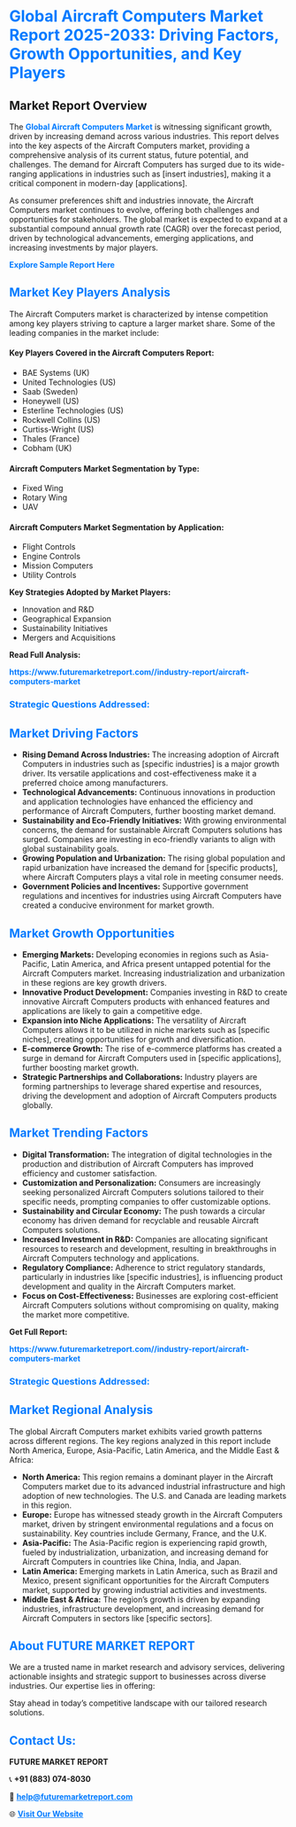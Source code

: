 <h1 style="color: #007BFF;">Global Aircraft Computers Market Report 2025-2033: Driving Factors, Growth Opportunities, and Key Players</h1>

<section id="overview">
<h2>Market Report Overview</h2>
<p>The <a href="https://www.futuremarketreport.com//industry-report/aircraft-computers-market" style="color: #007BFF; text-decoration: none;"><strong>Global Aircraft Computers Market</strong></a> is witnessing significant growth, driven by increasing demand across various industries. This report delves into the key aspects of the Aircraft Computers market, providing a comprehensive analysis of its current status, future potential, and challenges. The demand for Aircraft Computers has surged due to its wide-ranging applications in industries such as [insert industries], making it a critical component in modern-day [applications].</p>
<p>As consumer preferences shift and industries innovate, the Aircraft Computers market continues to evolve, offering both challenges and opportunities for stakeholders. The global market is expected to expand at a substantial compound annual growth rate (CAGR) over the forecast period, driven by technological advancements, emerging applications, and increasing investments by major players.</p>
</section>

<section id="overview">
<p><a href="https://www.futuremarketreport.com//request-sample/reportId=76449" style="color: #007BFF; text-decoration: none;"><strong>Explore Sample Report Here</strong></a></p>
</section>

<section id="key-players">
<h2 style="color: #007BFF;">Market Key Players Analysis</h2>
<p>The Aircraft Computers market is characterized by intense competition among key players striving to capture a larger market share. Some of the leading companies in the market include:</p>
<h4>Key Players Covered in the Aircraft Computers Report:</h4>
<ul><li>BAE Systems (UK)</li><li>United Technologies (US)</li><li>Saab (Sweden)</li><li>Honeywell (US)</li><li>Esterline Technologies (US)</li><li>Rockwell Collins (US)</li><li>Curtiss-Wright (US)</li><li>Thales (France)</li><li>Cobham (UK)</li></ul>
<h4>Aircraft Computers Market Segmentation by Type:</h4>
<ul><li>Fixed Wing</li><li>Rotary Wing</li><li>UAV</li></ul>

<h4>Aircraft Computers Market Segmentation by Application:</h4>
<ul><li>Flight Controls</li><li>Engine Controls</li><li>Mission Computers</li><li>Utility Controls</li></ul>
<p><strong>Key Strategies Adopted by Market Players:</strong></p>
<ul>
<li>Innovation and R&D</li>
<li>Geographical Expansion</li>
<li>Sustainability Initiatives</li>
<li>Mergers and Acquisitions</li>
</ul>
</section>

<section>
<p><strong>Read Full Analysis: </strong></p><a href="https://www.futuremarketreport.com//industry-report/aircraft-computers-market" style="color: #007BFF; text-decoration: none;"><strong>https://www.futuremarketreport.com//industry-report/aircraft-computers-market</strong></a>
<h3 style="color: #007BFF;">Strategic Questions Addressed:</h3>
</section>

<section id="driving-factors">
<h2 style="color: #007BFF;">Market Driving Factors</h2>
<ul>
<li><strong>Rising Demand Across Industries:</strong> The increasing adoption of Aircraft Computers in industries such as [specific industries] is a major growth driver. Its versatile applications and cost-effectiveness make it a preferred choice among manufacturers.</li>
<li><strong>Technological Advancements:</strong> Continuous innovations in production and application technologies have enhanced the efficiency and performance of Aircraft Computers, further boosting market demand.</li>
<li><strong>Sustainability and Eco-Friendly Initiatives:</strong> With growing environmental concerns, the demand for sustainable Aircraft Computers solutions has surged. Companies are investing in eco-friendly variants to align with global sustainability goals.</li>
<li><strong>Growing Population and Urbanization:</strong> The rising global population and rapid urbanization have increased the demand for [specific products], where Aircraft Computers plays a vital role in meeting consumer needs.</li>
<li><strong>Government Policies and Incentives:</strong> Supportive government regulations and incentives for industries using Aircraft Computers have created a conducive environment for market growth.</li>
</ul>
</section>

<section id="growth-opportunities">
<h2 style="color: #007BFF;">Market Growth Opportunities</h2>
<ul>
<li><strong>Emerging Markets:</strong> Developing economies in regions such as Asia-Pacific, Latin America, and Africa present untapped potential for the Aircraft Computers market. Increasing industrialization and urbanization in these regions are key growth drivers.</li>
<li><strong>Innovative Product Development:</strong> Companies investing in R&D to create innovative Aircraft Computers products with enhanced features and applications are likely to gain a competitive edge.</li>
<li><strong>Expansion into Niche Applications:</strong> The versatility of Aircraft Computers allows it to be utilized in niche markets such as [specific niches], creating opportunities for growth and diversification.</li>
<li><strong>E-commerce Growth:</strong> The rise of e-commerce platforms has created a surge in demand for Aircraft Computers used in [specific applications], further boosting market growth.</li>
<li><strong>Strategic Partnerships and Collaborations:</strong> Industry players are forming partnerships to leverage shared expertise and resources, driving the development and adoption of Aircraft Computers products globally.</li>
</ul>
</section>

<section id="trending-factors">
<h2 style="color: #007BFF;">Market Trending Factors</h2>
<ul>
<li><strong>Digital Transformation:</strong> The integration of digital technologies in the production and distribution of Aircraft Computers has improved efficiency and customer satisfaction.</li>
<li><strong>Customization and Personalization:</strong> Consumers are increasingly seeking personalized Aircraft Computers solutions tailored to their specific needs, prompting companies to offer customizable options.</li>
<li><strong>Sustainability and Circular Economy:</strong> The push towards a circular economy has driven demand for recyclable and reusable Aircraft Computers solutions.</li>
<li><strong>Increased Investment in R&D:</strong> Companies are allocating significant resources to research and development, resulting in breakthroughs in Aircraft Computers technology and applications.</li>
<li><strong>Regulatory Compliance:</strong> Adherence to strict regulatory standards, particularly in industries like [specific industries], is influencing product development and quality in the Aircraft Computers market.</li>
<li><strong>Focus on Cost-Effectiveness:</strong> Businesses are exploring cost-efficient Aircraft Computers solutions without compromising on quality, making the market more competitive.</li>
</ul>
</section>

<section>
<p><strong>Get Full Report: </strong></p><a href="https://www.futuremarketreport.com//industry-report/aircraft-computers-market" style="color: #007BFF; text-decoration: none;"><strong>https://www.futuremarketreport.com//industry-report/aircraft-computers-market</strong></a>
<h3 style="color: #007BFF;">Strategic Questions Addressed:</h3>
</section>


<section id="regional-analysis">
<h2 style="color: #007BFF;">Market Regional Analysis</h2>
<p>The global Aircraft Computers market exhibits varied growth patterns across different regions. The key regions analyzed in this report include North America, Europe, Asia-Pacific, Latin America, and the Middle East & Africa:</p>
<ul>
<li><strong>North America:</strong> This region remains a dominant player in the Aircraft Computers market due to its advanced industrial infrastructure and high adoption of new technologies. The U.S. and Canada are leading markets in this region.</li>
<li><strong>Europe:</strong> Europe has witnessed steady growth in the Aircraft Computers market, driven by stringent environmental regulations and a focus on sustainability. Key countries include Germany, France, and the U.K.</li>
<li><strong>Asia-Pacific:</strong> The Asia-Pacific region is experiencing rapid growth, fueled by industrialization, urbanization, and increasing demand for Aircraft Computers in countries like China, India, and Japan.</li>
<li><strong>Latin America:</strong> Emerging markets in Latin America, such as Brazil and Mexico, present significant opportunities for the Aircraft Computers market, supported by growing industrial activities and investments.</li>
<li><strong>Middle East & Africa:</strong> The region’s growth is driven by expanding industries, infrastructure development, and increasing demand for Aircraft Computers in sectors like [specific sectors].</li>
</ul>
</section>

<footer>
<h2 style="color: #007BFF;">About FUTURE MARKET REPORT</h2>
<p>We are a trusted name in market research and advisory services, delivering actionable insights and strategic support to businesses across diverse industries. Our expertise lies in offering:</p>

<p>Stay ahead in today’s competitive landscape with our tailored research solutions.</p>

<h2 style="color: #007BFF;">Contact Us:</h2>
<p><strong>FUTURE MARKET REPORT</strong></p>
<p>📞 <strong>+91 (883) 074-8030</strong></p>
<p>📧 <strong><a href="mailto:help@futuremarketreport.com" style="color: #007BFF;">help@futuremarketreport.com</a></strong></p>
<p>🌐 <strong><a href="https://www.futuremarketreport.com/" style="color: #007BFF;">Visit Our Website</a></strong></p>
</footer>